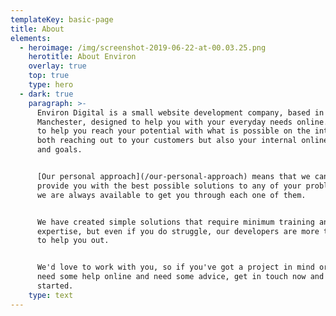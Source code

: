 ```yaml
---
templateKey: basic-page
title: About
elements:
  - heroimage: /img/screenshot-2019-06-22-at-00.03.25.png
    herotitle: About Environ
    overlay: true
    top: true
    type: hero
  - dark: true
    paragraph: >-
      Environ Digital is a small website development company, based in
      Manchester, designed to help you with your everyday needs online. We want
      to help you reach your potential with what is possible on the internet,
      both reaching out to your customers but also your internal online tasks
      and goals.


      [Our personal approach](/our-personal-approach) means that we can directly
      provide you with the best possible solutions to any of your problems, and
      we are always available to get you through each one of them.


      We have created simple solutions that require minimum training and
      expertise, but even if you do struggle, our developers are more than happy
      to help you out.


      We'd love to work with you, so if you've got a project in mind or just
      need some help online and need some advice, get in touch now and we'll get
      started.
    type: text
---
```


